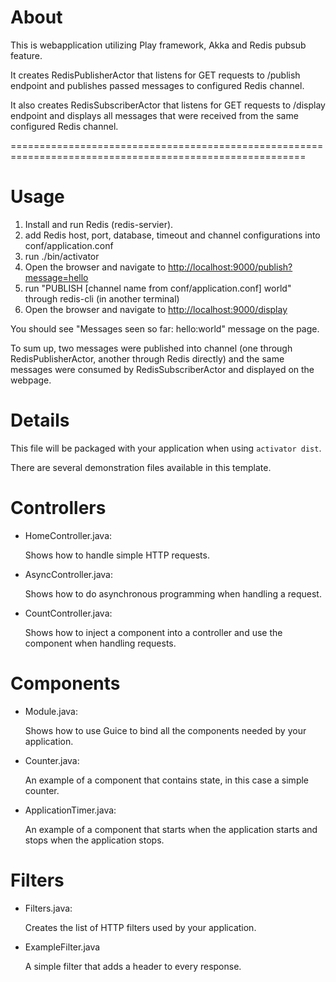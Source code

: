 About
=====

This is webapplication utilizing Play framework, Akka and Redis pubsub feature.

It creates RedisPublisherActor that listens for GET requests to /publish endpoint and publishes passed
messages to configured Redis channel.

It also creates RedisSubscriberActor that listens for GET requests to /display endpoint and displays
all messages that were received from the same configured Redis channel.

=========================================================================================================

Usage
=====

1. Install and run Redis (redis-servier).
2. add Redis host, port, database, timeout and channel configurations into conf/application.conf
3. run ./bin/activator
4. Open the browser and navigate to [http://localhost:9000/publish?message=hello](http://localhost:9000/publish?message=hello)
5. run "PUBLISH [channel name from conf/application.conf] world" through redis-cli (in another terminal)
6. Open the browser and navigate to [http://localhost:9000/display](http://localhost:9000/display)

You should see "Messages seen so far: hello:world" message on the page. 

To sum up, two messages were published into channel (one through RedisPublisherActor, another through Redis directly) 
and the same messages were consumed by RedisSubscriberActor and displayed on the webpage.

Details
=======

This file will be packaged with your application when using `activator dist`.

There are several demonstration files available in this template.

Controllers
===========

- HomeController.java:

  Shows how to handle simple HTTP requests.

- AsyncController.java:

  Shows how to do asynchronous programming when handling a request.

- CountController.java:

  Shows how to inject a component into a controller and use the component when
  handling requests.

Components
==========

- Module.java:

  Shows how to use Guice to bind all the components needed by your application.

- Counter.java:

  An example of a component that contains state, in this case a simple counter.

- ApplicationTimer.java:

  An example of a component that starts when the application starts and stops
  when the application stops.

Filters
=======

- Filters.java:

  Creates the list of HTTP filters used by your application.

- ExampleFilter.java

  A simple filter that adds a header to every response.
